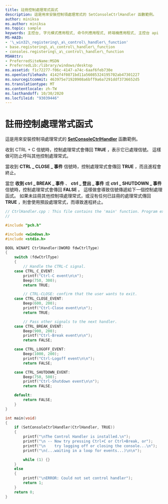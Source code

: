 ```yaml
---
title: 註冊控制處理常式函式
description: 這是用來安裝控制項處理常式的 SetConsoleCtrlHandler 函數範例。
author: miniksa
ms.author: miniksa
ms.topic: sample
keywords: 主控台, 字元模式應用程式, 命令列應用程式, 終端機應用程式, 主控台 api
MS-HAID:
- '\_win32\_registering\_a\_control\_handler\_function'
- base.registering\_a\_control\_handler\_function
- consoles.registering\_a\_control\_handler\_function
MSHAttr:
- PreferredSiteName:MSDN
- PreferredLib:/library/windows/desktop
ms.assetid: f1c72277-f06c-4147-a74c-6aaf6feb730e
ms.openlocfilehash: 4142f4f0871bd11a56085324195702ab47301227
ms.sourcegitcommit: 463975e71920908a6bff9a6a7291ddf3736652d5
ms.translationtype: MT
ms.contentlocale: zh-TW
ms.lasthandoff: 10/30/2020
ms.locfileid: "93039446"
---
```

# <a name="registering-a-control-handler-function"></a>註冊控制處理常式函式

這是用來安裝控制項處理常式的 [**SetConsoleCtrlHandler**](setconsolectrlhandler.md) 函數範例。

收到 CTRL + C 信號時，控制處理常式會傳回 **TRUE** ，表示它已處理信號。 這樣做可防止呼叫其他控制處理常式。

當收到 **CTRL \_ CLOSE \_ 事件** 信號時，控制處理常式會傳回 **TRUE** ，而且進程會終止。

當您 **收到 ctrl \_ BREAK \_ 事件** 、 **ctrl \_ 登出 \_ 事件** 或 **ctrl \_ SHUTDOWN \_ 事件** 信號時，控制處理常式會傳回 **FALSE** 。 這樣做會導致信號傳遞給下一個控制處理函式。 如果未註冊其他控制項處理常式，或沒有任何已註冊的處理常式傳回 **TRUE** ，則會使用預設處理常式，而導致進程終止。

```C
// CtrlHandler.cpp : This file contains the 'main' function. Program execution begins and ends there.
//

#include "pch.h"

#include <windows.h>
#include <stdio.h>

BOOL WINAPI CtrlHandler(DWORD fdwCtrlType)
{
    switch (fdwCtrlType)
    {
        // Handle the CTRL-C signal.
    case CTRL_C_EVENT:
        printf("Ctrl-C event\n\n");
        Beep(750, 300);
        return TRUE;

        // CTRL-CLOSE: confirm that the user wants to exit.
    case CTRL_CLOSE_EVENT:
        Beep(600, 200);
        printf("Ctrl-Close event\n\n");
        return TRUE;

        // Pass other signals to the next handler.
    case CTRL_BREAK_EVENT:
        Beep(900, 200);
        printf("Ctrl-Break event\n\n");
        return FALSE;

    case CTRL_LOGOFF_EVENT:
        Beep(1000, 200);
        printf("Ctrl-Logoff event\n\n");
        return FALSE;

    case CTRL_SHUTDOWN_EVENT:
        Beep(750, 500);
        printf("Ctrl-Shutdown event\n\n");
        return FALSE;

    default:
        return FALSE;
    }
}

int main(void)
{
    if (SetConsoleCtrlHandler(CtrlHandler, TRUE))
    {
        printf("\nThe Control Handler is installed.\n");
        printf("\n -- Now try pressing Ctrl+C or Ctrl+Break, or");
        printf("\n    try logging off or closing the console...\n");
        printf("\n(...waiting in a loop for events...)\n\n");

        while (1) {}
    }
    else
    {
        printf("\nERROR: Could not set control handler");
        return 1;
    }
    return 0;
}
```
